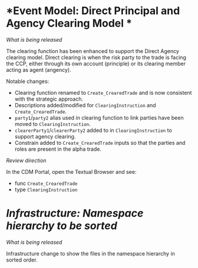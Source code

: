 # *Event Model: Direct Principal and Agency Clearing Model *

_What is being released_

The clearing function has been enhanced to support the Direct Agency clearing model. Direct clearing is when the risk party to the trade is facing the CCP, either through its own account (principle) or its clearing member acting as agent (angency).

Notable changes:
 - Clearing function renamed to `Create_CrearedTrade` and is now consistent with the strategic approach.
 - Descriptions added/modified for `ClearingInstruction` and `Create_CrearedTrade`.
 - `party1`/`party2` alias used in clearing function to link parties have been moved to `ClearingInstruction`.
 - `clearerParty1`/`clearerParty2` added to in `ClearingInstruction` to support agency clearing.
 - Constrain added to `Create_CrearedTrade` inputs so that the parties and roles are present in the alpha trade.

_Review direction_

In the CDM Portal, open the Textual Browser and see:

- func `Create_CrearedTrade`
- type `ClearingInstruction`

# *Infrastructure: Namespace hierarchy to be sorted*

_What is being released_

Infrastructure change to show the files in the namespace hierarchy in sorted order.
